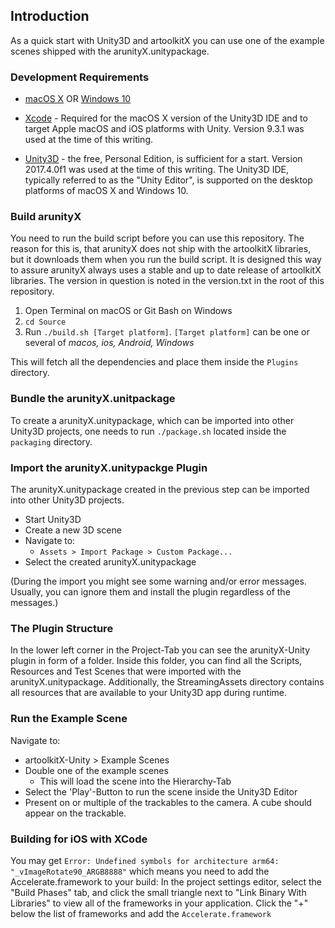 ## Introduction
As a quick start with Unity3D and artoolkitX you can use one of the example scenes shipped with the arunityX.unitypackage.

### Development Requirements

- [macOS X](http://www.apple.com/mac/) OR [Windows 10](https://www.microsoftstore.com/store/msusa/en_US/cat/Windows-10-/categoryID.70036700)

- [Xcode](http://developer.apple.com/xcode/) - Required for the macOS X version of the Unity3D IDE and to target Apple macOS and iOS platforms with Unity. Version 9.3.1 was used at the time of this writing.

- [Unity3D](https://store.unity.com/?_ga=1.164065343.1498217150.1465512057) - the free, Personal Edition, is sufficient for a start. Version 2017.4.0f1 was used at the time of this writing. The Unity3D IDE, typically referred to as the "Unity Editor", is supported on the desktop platforms of macOS X and Windows 10.

### Build arunityX
You need to run the build script before you can use this repository. The reason for this is, that arunityX does not ship with the artoolkitX libraries, but it downloads them when you run the build script. It is designed this way to assure arunityX always uses a stable and up to date release of artoolkitX libraries. The version in question is noted in the version.txt in the root of this repository.

1. Open Terminal on macOS or Git Bash on Windows
2. ```cd Source```
3. Run ```./build.sh [Target platform]```. ```[Target platform]``` can be one or several of *macos, ios, Android, Windows*

This will fetch all the dependencies and place them inside the ```Plugins``` directory.

### Bundle the arunityX.unitpackage
To create a arunityX.unitypackage, which can be imported into other Unity3D projects, one needs to run ```./package.sh``` located inside the ```packaging``` directory.


### Import the arunityX.unitypackge Plugin
The arunityX.unitypackage created in the previous step can be imported into other Unity3D projects.

* Start Unity3D
* Create a new 3D scene
* Navigate to:
  * ```Assets > Import Package > Custom Package... ```
* Select the created arunityX.unitypackage

(During the import you might see some warning and/or error messages. Usually, you can ignore them and install the plugin regardless of the messages.)

### The Plugin Structure

In the lower left corner in the Project-Tab you can see the arunityX-Unity plugin in form of a folder. Inside this folder, you can find all the Scripts, Resources and Test Scenes that were imported with the arunityX.unitypackage. Additionally, the StreamingAssets directory contains  all resources that are available to your Unity3D app during runtime.

### Run the Example Scene

Navigate to:
* artoolkitX-Unity > Example Scenes
* Double one of the example scenes
  * This will load the scene into the Hierarchy-Tab
* Select the 'Play'-Button to run the scene inside the Unity3D Editor
* Present on or multiple of the trackables to the camera. A cube should appear on the trackable.

### Building for iOS with XCode

You may get `Error: Undefined symbols for architecture arm64:   "_vImageRotate90_ARGB8888"` which means you need to add the Accelerate.framework to your build:
In the project settings editor, select the "Build Phases" tab, and click the small triangle next to "Link Binary With Libraries" to view all of the frameworks in your application. Click the "+" below the list of frameworks and add the `Accelerate.framework`
